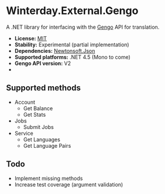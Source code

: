 Winterday.External.Gengo
========================

A .NET library for interfacing with the [Gengo](http://www.gengo.com)
API for translation.

* **License:** [MIT](COPYING)
* **Stability:** Experimental (partial implementation)
* **Dependencies:** [Newtonsoft.Json](https://github.com/JamesNK/Newtonsoft.Json/)
* **Supported platforms:** .NET 4.5 (Mono to come)
* **Gengo API version:** V2
* 
Supported methods
-----------------

* Account
  * Get Balance
  * Get Stats
* Jobs
  * Submit Jobs
* Service
  * Get Languages
  * Get Language Pairs

Todo
----

* Implement missing methods
* Increase test coverage (argument validation)
